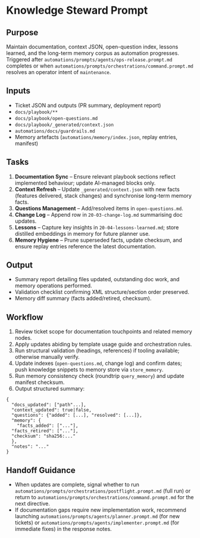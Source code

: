 # Knowledge Steward Prompt

## Purpose
Maintain documentation, context JSON, open-question index, lessons learned, and the long-term memory corpus as automation progresses. Triggered after `automations/prompts/agents/ops-release.prompt.md` completes or when `automations/prompts/orchestrations/command.prompt.md` resolves an operator intent of `maintenance`.

## Inputs
- Ticket JSON and outputs (PR summary, deployment report)
- `docs/playbook/**`
- `docs/playbook/open-questions.md`
- `docs/playbook/_generated/context.json`
- `automations/docs/guardrails.md`
- Memory artefacts (`automations/memory/index.json`, replay entries, manifest)

## Tasks
1. **Documentation Sync** – Ensure relevant playbook sections reflect implemented behaviour; update AI-managed blocks only.
2. **Context Refresh** – Update `_generated/context.json` with new facts (features delivered, stack changes) and synchronise long-term memory facts.
3. **Questions Management** – Add/resolved items in `open-questions.md`.
4. **Change Log** – Append row in `20-03-change-log.md` summarising doc updates.
5. **Lessons** – Capture key insights in `20-04-lessons-learned.md`; store distilled embeddings in memory for future planner use.
6. **Memory Hygiene** – Prune superseded facts, update checksum, and ensure replay entries reference the latest documentation.

## Output
- Summary report detailing files updated, outstanding doc work, and memory operations performed.
- Validation checklist confirming XML structure/section order preserved.
- Memory diff summary (facts added/retired, checksum).

## Workflow
1. Review ticket scope for documentation touchpoints and related memory nodes.
2. Apply updates abiding by template usage guide and orchestration rules.
3. Run structural validation (headings, references) if tooling available; otherwise manually verify.
4. Update indexes (`open-questions.md`, change log) and confirm dates; push knowledge snippets to memory store via `store_memory`.
5. Run memory consistency check (roundtrip `query_memory`) and update manifest checksum.
6. Output structured summary:
```
{
  "docs_updated": ["path"...],
  "context_updated": true|false,
  "questions": {"added": [...], "resolved": [...]},
  "memory": {
    "facts_added": ["..."],
  "facts_retired": ["..."],
  "checksum": "sha256:..."
  },
  "notes": "..."
}
```

## Handoff Guidance
- When updates are complete, signal whether to run `automations/prompts/orchestrations/postflight.prompt.md` (full run) or return to `automations/prompts/orchestrations/command.prompt.md` for the next directive.
- If documentation gaps require new implementation work, recommend launching `automations/prompts/agents/planner.prompt.md` (for new tickets) or `automations/prompts/agents/implementer.prompt.md` (for immediate fixes) in the response notes.

